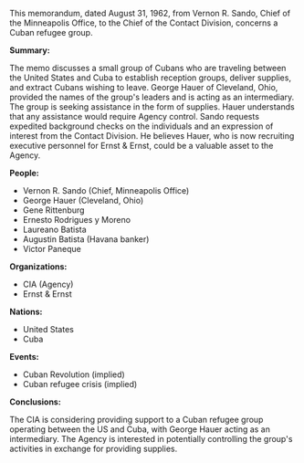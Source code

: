 This memorandum, dated August 31, 1962, from Vernon R. Sando, Chief of the Minneapolis Office, to the Chief of the Contact Division, concerns a Cuban refugee group.

**Summary:**

The memo discusses a small group of Cubans who are traveling between the United States and Cuba to establish reception groups, deliver supplies, and extract Cubans wishing to leave. George Hauer of Cleveland, Ohio, provided the names of the group's leaders and is acting as an intermediary. The group is seeking assistance in the form of supplies. Hauer understands that any assistance would require Agency control. Sando requests expedited background checks on the individuals and an expression of interest from the Contact Division. He believes Hauer, who is now recruiting executive personnel for Ernst & Ernst, could be a valuable asset to the Agency.

**People:**

*   Vernon R. Sando (Chief, Minneapolis Office)
*   George Hauer (Cleveland, Ohio)
*   Gene Rittenburg
*   Ernesto Rodrigues y Moreno
*   Laureano Batista
*   Augustin Batista (Havana banker)
*   Victor Paneque

**Organizations:**

*   CIA (Agency)
*   Ernst & Ernst

**Nations:**

*   United States
*   Cuba

**Events:**

*   Cuban Revolution (implied)
*   Cuban refugee crisis (implied)

**Conclusions:**

The CIA is considering providing support to a Cuban refugee group operating between the US and Cuba, with George Hauer acting as an intermediary. The Agency is interested in potentially controlling the group's activities in exchange for providing supplies.
